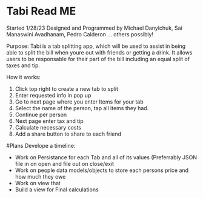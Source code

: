 # Tabi Read ME
Started 1/28/23
Designed and Programmed by Michael Danylchuk, Sai Manaswini Avadhanam, Pedro Calderon ... others possibly!

Purpose: 
Tabi is a tab splitting app, which will be used to assist in 
being able to split the bill when youre out with friends or getting a drink.
It allows users to be responsable for their part of the bill including an
equal split of taxes and tip. 

How it works:
1) Click top right to create a new tab to split
2) Enter requested info in pop up
3) Go to next page where you enter Items for your tab
4) Select the name of the person, tap all items they had.
5) Continue per person
6) Next page enter tax and tip
7) Calculate necessary costs
8) Add a share button to share to each friend

#Plans
Develope a timeline:
- Work on Persistance for each Tab and all of its values (Preferrably JSON file in on open and file out
on close/exit
- Work on people data models/objects to store each persons price and how much they owe
- Work on view that 
- Build a view for Final calculations
